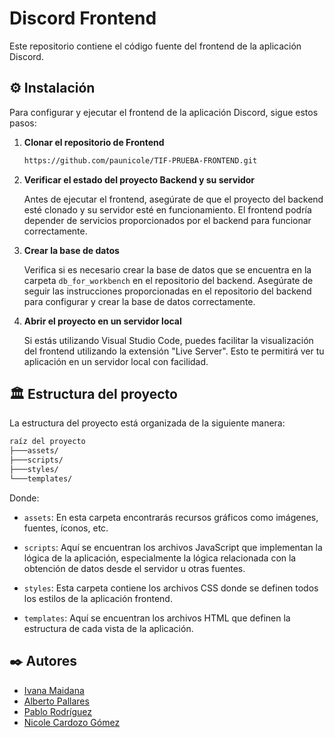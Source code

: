 # Discord Frontend

Este repositorio contiene el código fuente del frontend de la aplicación Discord.

## ⚙️ Instalación

Para configurar y ejecutar el frontend de la aplicación Discord, sigue estos pasos:

1. **Clonar el repositorio de Frontend**
   
   ```bash
   https://github.com/paunicole/TIF-PRUEBA-FRONTEND.git
   ```

2. **Verificar el estado del proyecto Backend y su servidor**
   
   Antes de ejecutar el frontend, asegúrate de que el proyecto del backend esté clonado y su servidor esté en funcionamiento. El frontend podría depender de servicios proporcionados por el backend para funcionar correctamente.

4. **Crear la base de datos**
   
   Verifica si es necesario crear la base de datos que se encuentra en la carpeta `db_for_workbench` en el repositorio del backend. Asegúrate de seguir las instrucciones proporcionadas en el repositorio del backend para configurar y crear la base de datos correctamente.

6. **Abrir el proyecto en un servidor local**
   
   Si estás utilizando Visual Studio Code, puedes facilitar la visualización del frontend utilizando la extensión "Live Server". Esto te permitirá ver tu aplicación en un servidor local con facilidad.


## 🏛️ Estructura del proyecto

La estructura del proyecto está organizada de la siguiente manera:

```bash
raíz del proyecto
├───assets/
├───scripts/
├───styles/
└───templates/
```
Donde:
- `assets`: En esta carpeta encontrarás recursos gráficos como imágenes, fuentes, íconos, etc.

- `scripts`: Aquí se encuentran los archivos JavaScript que implementan la lógica de la aplicación, especialmente la lógica relacionada con la obtención de datos desde el servidor u otras fuentes.

- `styles`: Esta carpeta contiene los archivos CSS donde se definen todos los estilos de la aplicación frontend.

- `templates`: Aquí se encuentran los archivos HTML que definen la estructura de cada vista de la aplicación.

## ✒️ Autores
- [Ivana Maidana](https://github.com/IvanaTwT)
- [Alberto Pallares](https://github.com/betomago2)
- [Pablo Rodríguez](https://github.com/Pablo9423)
- [Nicole Cardozo Gómez](https://github.com/paunicole)
